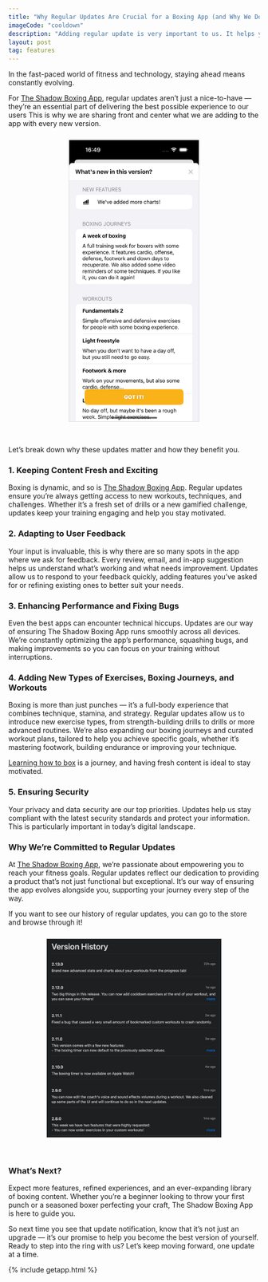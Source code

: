 ```yaml
---
title: "Why Regular Updates Are Crucial for a Boxing App (and Why We Do It)"
imageCode: "cooldown"
description: "Adding regular update is very important to us. It helps you stay motivated, adapt to your feedback and more!"
layout: post
tag: features
---
```


In the fast-paced world of fitness and technology, staying ahead means constantly evolving. 

For [The Shadow Boxing App](/), regular updates aren’t just a nice-to-have — they’re an essential part of delivering the best possible experience to our users This is why we are sharing front and center what we are adding to the app with every new version.

<div style='text-align: center'><img src='/assets/blog/screenshotWhatsnew.png' style='width: 260px;margin: 10px 0px 30px 0px; border: 1px solid #ddd;' alt='Boxing stats'/></div>

 Let’s break down why these updates matter and how they benefit you.

### 1. **Keeping Content Fresh and Exciting**

Boxing is dynamic, and so is [The Shadow Boxing App](/). Regular updates ensure you’re always getting access to new workouts, techniques, and challenges. Whether it’s a fresh set of drills or a new gamified challenge, updates keep your training engaging and help you stay motivated.

### 2. **Adapting to User Feedback**

Your input is invaluable, this is why there are so many spots in the app where we ask for feedback. Every review, email, and in-app suggestion helps us understand what’s working and what needs improvement. Updates allow us to respond to your feedback quickly, adding features you’ve asked for or refining existing ones to better suit your needs.

### 3. **Enhancing Performance and Fixing Bugs**

Even the best apps can encounter technical hiccups. Updates are our way of ensuring The Shadow Boxing App runs smoothly across all devices. We’re constantly optimizing the app’s performance, squashing bugs, and making improvements so you can focus on your training without interruptions.

### 4. **Adding New Types of Exercises, Boxing Journeys, and Workouts**

Boxing is more than just punches — it’s a full-body experience that combines technique, stamina, and strategy. Regular updates allow us to introduce new exercise types, from strength-building drills to drills or more advanced routines. We’re also expanding our boxing journeys and curated workout plans, tailored to help you achieve specific goals, whether it’s mastering footwork, building endurance or improving your technique.

[Learning how to box](/learn-boxing/) is a journey, and having fresh content is ideal to stay motivated.

### 5. **Ensuring Security**

Your privacy and data security are our top priorities. Updates help us stay compliant with the latest security standards and protect your information. This is particularly important in today’s digital landscape.

### Why We’re Committed to Regular Updates

At [The Shadow Boxing App](/), we’re passionate about empowering you to reach your fitness goals. Regular updates reflect our dedication to providing a product that’s not just functional but exceptional. It’s our way of ensuring the app evolves alongside you, supporting your journey every step of the way.

If you want to see our history of regular updates, you can go to the store and browse through it!

<div style='text-align: center'><img src='/assets/blog/screenshotUpdates.png' style='width: 350px;margin: 10px 0px 30px 0px; border: 1px solid #ddd;' alt='Boxing stats'/></div>

### What’s Next?

Expect more features, refined experiences, and an ever-expanding library of boxing content. Whether you’re a beginner looking to throw your first punch or a seasoned boxer perfecting your craft, The Shadow Boxing App is here to guide you.

So next time you see that update notification, know that it’s not just an upgrade — it’s our promise to help you become the best version of yourself. Ready to step into the ring with us? Let’s keep moving forward, one update at a time.

{% include getapp.html %}